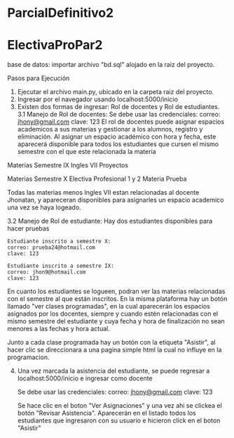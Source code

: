 # ParcialDefinitivo2
# ElectivaProPar2
base de datos: importar archivo "bd.sql" alojado en la raiz del proyecto.

Pasos para Ejecución

1. Ejecutar el archivo main.py, ubicado en la carpeta raiz del proyecto.
2. Ingresar por el navegador usando localhost:5000/inicio
3. Existen dos formas de ingresar: Rol de docentes y Rol de estudiantes.
3.1 Manejo de Rol de docentes:
  Se debe usar las credenciales:
  correo: jhony@gmail.com
  clave: 123
  El rol de docentes puede asignar espacios academicos a sus materias y gestionar a los alumnos, registro y eliminación.
  Al asignar un espacio académico con hora y fecha, este aparecerá disponible para todos los estudiantes que cursen el mismo semestre con el que este relacionada la materia
  
  Materias Semestre IX
  Ingles VII
  Proyectos
  
  Materias Semestre X
  Electiva Profesional 1 y 2
  Materia Prueba
  
  Todas las materias menos Ingles VII estan relacionadas al docente Jhonatan, y apareceran disponibles para asignarles un espacio academico una vez se haya logeado.
  
3.2 Manejo de Rol de estudiante:
  Hay dos estudiantes disponibles para hacer pruebas
  
    Estudiante inscrito a semestre X:
    correo: prueba24@hotmail.com
    clave: 123
    
    Estudiante inscrito a semestre IX:
    correo: jhon9@hotmail.com
    clave: 123
    
   En cuanto los estudiantes se logueen, podran ver las materias relacionadas con el semestre al que están inscritos.
   En la misma plataforma hay un botón llamado "ver clases programadas", en la cual aparecerán los espacios asignados por los docentes,
   siempre y cuando estén relacionadas con el mismo semestre del estudiante y cuya fecha y hora de finalización no sean menores a las fechas y hora actual.
   
   Junto a cada clase programada hay un botón con la etiqueta "Asistir", al hacer clic se direccionara a una pagina simple html la cual no influye en la programacion.
   
 4. Una vez marcada la asistencia del estudiante, se puede regresar a localhost:5000/inicio e ingresar como docente
 
    Se debe usar las credenciales:
    correo: jhony@gmail.com
    clave: 123
    
    Se hace clic en el  boton "Ver Asignaciones" y una vez ahi se clickea el botón "Revisar Asistencia". Aparecerán en el listado todos los estudiantes que ingresaron con su usuario e hicieron click en el boton "Asistir"
